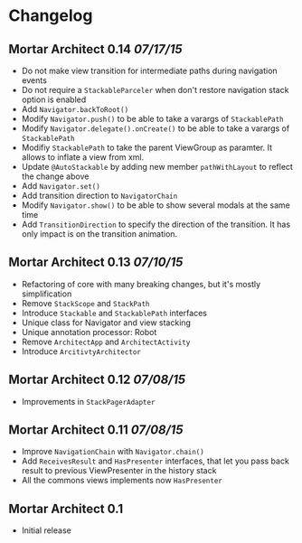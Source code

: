 # Changelog

## Mortar Architect 0.14 *07/17/15*

 * Do not make view transition for intermediate paths during navigation events
 * Do not require a `StackableParceler` when don't restore navigation stack option is enabled
 * Add `Navigator.backToRoot()`
 * Modify `Navigator.push()` to be able to take a varargs of `StackablePath`
 * Modify `Navigator.delegate().onCreate()` to be able to take a varargs of `StackablePath`
 * Modifiy `StackablePath` to take the parent ViewGroup as paramter. It allows to inflate a view from xml.
 * Update `@AutoStackable` by adding new member `pathWithLayout` to reflect the change above
 * Add `Navigator.set()`
 * Add transition direction to `NavigatorChain`
 * Modify `Navigator.show()` to be able to show several modals at the same time
 * Add `TransitionDirection` to specify the direction of the transition. It has only impact is on the transition animation.

## Mortar Architect 0.13 *07/10/15*

 * Refactoring of core with many breaking changes, but it's mostly simplification
 * Remove `StackScope` and `StackPath`
 * Introduce `Stackable` and `StackablePath` interfaces
 * Unique class for Navigator and view stacking
 * Unique annotation processor: Robot
 * Remove `ArchitectApp` and `ArchitectActivity`
 * Introduce `ArcitivtyArchitector`


## Mortar Architect 0.12 *07/08/15*

 * Improvements in `StackPagerAdapter`


## Mortar Architect 0.11 *07/08/15*

 * Improve `NavigationChain` with `Navigator.chain()`
 * Add `ReceivesResult` and `HasPresenter` interfaces, that let you pass back result to previous ViewPresenter in the history stack
 * All the commons views implements now `HasPresenter`


## Mortar Architect 0.1 

- Initial release